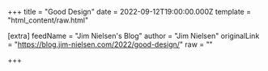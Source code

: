 
+++
title = "Good Design"
date = 2022-09-12T19:00:00.000Z
template = "html_content/raw.html"

[extra]
feedName = "Jim Nielsen's Blog"
author = "Jim Nielsen"
originalLink = "https://blog.jim-nielsen.com/2022/good-design/"
raw = ""

+++

